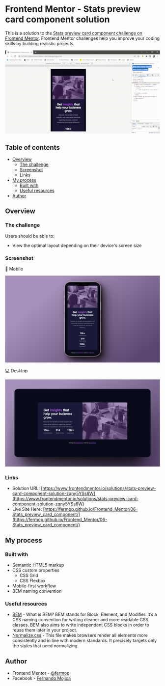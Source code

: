 # Frontend Mentor - Stats preview card component solution

This is a solution to the [Stats preview card component challenge on Frontend Mentor](https://www.frontendmentor.io/challenges/stats-preview-card-component-8JqbgoU62). Frontend Mentor challenges help you improve your coding skills by building realistic projects.

![sample](./assets/video/sample.gif)

## Table of contents

- [Overview](#overview)
  - [The challenge](#the-challenge)
  - [Screenshot](#screenshot)
  - [Links](#links)
- [My process](#my-process)
  - [Built with](#built-with)
  - [Useful resources](#useful-resources)
- [Author](#author)

## Overview

### The challenge

Users should be able to:

- View the optimal layout depending on their device's screen size

### Screenshot

📱 Mobile

![Mobile](./assets/images/mobile.png)

💻 Desktop

![Desktop](./assets/images/desktop.png)

### Links

- Solution URL: [https://www.frontendmentor.io/solutions/stats-preview-card-component-solution-zqny5YSs6W](https://www.frontendmentor.io/solutions/stats-preview-card-component-solution-zqny5YSs6W)
- Live Site Here: [https://fermop.github.io/Frontend_Mentor/06-Stats_preview_card_component/](https://fermop.github.io/Frontend_Mentor/06-Stats_preview_card_component/)

## My process

### Built with

- Semantic HTML5 markup
- CSS custom properties
  - CSS Grid
  - CSS Flexbox
- Mobile-first workflow
- BEM naming convention

### Useful resources

- [BEM](https://9elements.com/bem-cheat-sheet/) - What is BEM? BEM stands for Block, Element, and Modifier. It’s a CSS naming convention for writing cleaner and more readable CSS classes. BEM also aims to write independent CSS blocks in order to reuse them later in your project.
- [Normalize.css](https://necolas.github.io/normalize.css/) - This file makes browsers render all elements more consistently and in line with modern standards. It precisely targets only the styles that need normalizing.

## Author

- Frontend Mentor - [@fermop](https://www.frontendmentor.io/profile/fermop)
- Facebook - [Fernando Mojica](https://www.facebook.com/fernando.mojica.758737/)